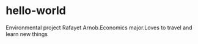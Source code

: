 # hello-world
Environmental project
Rafayet Arnob.Economics major.Loves to travel and learn new things
